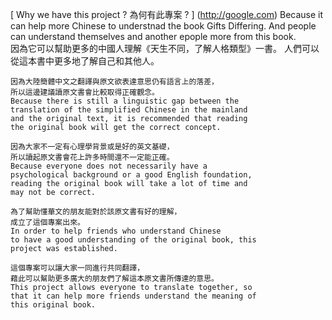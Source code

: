 [ Why we have this project ? 為何有此專案 ? ] (http://google.com)
Because it can help more Chinese to understnad the book Gifts Differing. And people can understand themselves and another epople more from this book.  
因為它可以幫助更多的中國人理解《天生不同，了解人格類型》一書。 人們可以從這本書中更多地了解自己和其他人。  
```
因為大陸簡體中文之翻譯與原文欲表達意思仍有語言上的落差，
所以這邊建議讀原文書會比較取得正確觀念。  
Because there is still a linguistic gap between the 
translation of the simplified Chinese in the mainland 
and the original text, it is recommended that reading 
the original book will get the correct concept.  

因為大家不一定有心理學背景或是好的英文基礎，
所以讀起原文書會花上許多時間還不一定能正確。  
Because everyone does not necessarily have a 
psychological background or a good English foundation,
reading the original book will take a lot of time and 
may not be correct.  

為了幫助懂華文的朋友能對於該原文書有好的理解，
成立了這個專案出來。  
In order to help friends who understand Chinese
to have a good understanding of the original book, this 
project was established.  

這個專案可以讓大家一同進行共同翻譯，
藉此可以幫助更多廣大的朋友們了解這本原文書所傳達的意思。  
This project allows everyone to translate together, so 
that it can help more friends understand the meaning of 
this original book.  
```
